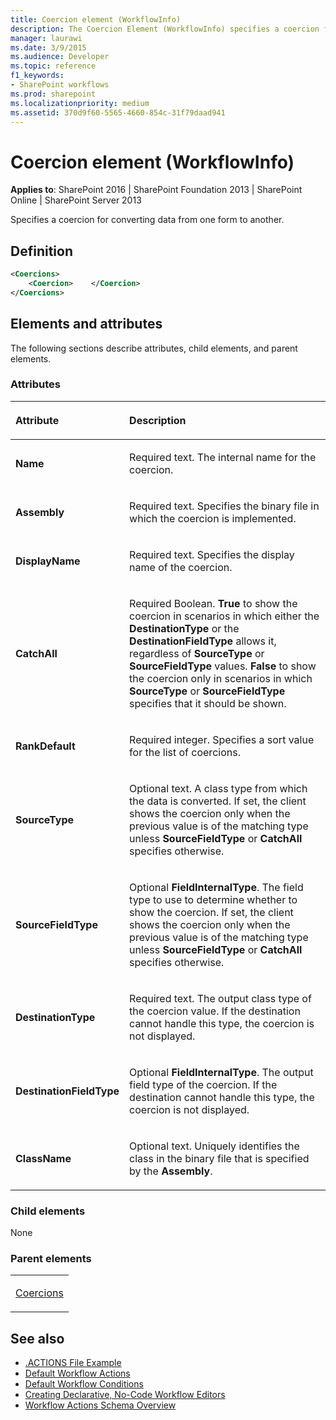 ```yaml
---
title: Coercion element (WorkflowInfo)
description: The Coercion Element (WorkflowInfo) specifies a coercion for converting data from one form to another.
manager: laurawi
ms.date: 3/9/2015
ms.audience: Developer
ms.topic: reference
f1_keywords:
- SharePoint workflows
ms.prod: sharepoint
ms.localizationpriority: medium
ms.assetid: 370d9f60-5565-4660-854c-31f79daad941
---
```


# Coercion element (WorkflowInfo)

**Applies to**: SharePoint 2016 | SharePoint Foundation 2013 | SharePoint Online | SharePoint Server 2013

Specifies a coercion for converting data from one form to another.

## Definition

```XML
<Coercions>
    <Coercion>    </Coercion>
</Coercions>
```

## Elements and attributes

The following sections describe attributes, child elements, and parent elements.

### Attributes

<table>
<colgroup>
<col width="20%" />
<col width="80%" />
</colgroup>
<thead>
<tr class="header">
<th align="left"><p>Attribute</p></th>
<th align="left"><p>Description</p></th>
</tr>
</thead>
<tbody>
<tr class="odd">
<td align="left"><p><b>Name</b></p></td>
<td align="left"><p>Required text. The internal name for the coercion.</p></td>
</tr>
<tr class="even">
<td align="left"><p><b>Assembly</b></p></td>
<td align="left"><p>Required text. Specifies the binary file in which the coercion is implemented.</p></td>
</tr>
<tr class="odd">
<td align="left"><p><b>DisplayName</b></p></td>
<td align="left"><p>Required text. Specifies the display name of the coercion.</p></td>
</tr>
<tr class="even">
<td align="left"><p><b>CatchAll</b></p></td>
<td align="left"><p>Required Boolean. <b>True</b> to show the coercion in scenarios in which either the <b>DestinationType</b> or the <b>DestinationFieldType</b> allows it, regardless of <b>SourceType</b> or <b>SourceFieldType</b> values. <b>False</b> to show the coercion only in scenarios in which <b>SourceType</b> or <b>SourceFieldType</b> specifies that it should be shown.</p></td>
</tr>
<tr class="odd">
<td align="left"><p><b>RankDefault</b></p></td>
<td align="left"><p>Required integer. Specifies a sort value for the list of coercions.</p></td>
</tr>
<tr class="even">
<td align="left"><p><b>SourceType</b></p></td>
<td align="left"><p>Optional text. A class type from which the data is converted. If set, the client shows the coercion only when the previous value is of the matching type unless <b>SourceFieldType</b> or <b>CatchAll</b> specifies otherwise.</p></td>
</tr>
<tr class="odd">
<td align="left"><p><b>SourceFieldType</b></p></td>
<td align="left"><p>Optional <b>FieldInternalType</b>. The field type to use to determine whether to show the coercion. If set, the client shows the coercion only when the previous value is of the matching type unless <b>SourceFieldType</b> or <b>CatchAll</b> specifies otherwise.</p></td>
</tr>
<tr class="even">
<td align="left"><p><b>DestinationType</b></p></td>
<td align="left"><p>Required text. The output class type of the coercion value. If the destination cannot handle this type, the coercion is not displayed.</p></td>
</tr>
<tr class="odd">
<td align="left"><p><b>DestinationFieldType</b></p></td>
<td align="left"><p>Optional <b>FieldInternalType</b>. The output field type of the coercion. If the destination cannot handle this type, the coercion is not displayed.</p></td>
</tr>
<tr class="even">
<td align="left"><p><b>ClassName</b></p></td>
<td align="left"><p>Optional text. Uniquely identifies the class in the binary file that is specified by the <b>Assembly</b>.</p></td>
</tr>
</tbody>
</table>

### Child elements

None

### Parent elements

<table>
<colgroup>
<col width="100%" />
</colgroup>
<tbody>
<tr class="odd">
<td align="left"><p><a href="coercions-element-workflowinfo.md">Coercions</a></p></td>
</tr>
</tbody>
</table>


## See also

- [.ACTIONS File Example](actions-file-example-workflowinfo.md)
- [Default Workflow Actions](default-workflow-actions-workflowinfo.md)
- [Default Workflow Conditions](default-workflow-conditions-workflowinfo.md)
- [Creating Declarative, No-Code Workflow Editors](https://msdn.microsoft.com/library/60dfda8d-e724-4d7d-9578-aa239c362dcf(Office.15).aspx)
- [Workflow Actions Schema Overview](https://msdn.microsoft.com/library/25da07cb-b228-43f2-9cdf-c8c71c3eabbb(Office.15).aspx)








